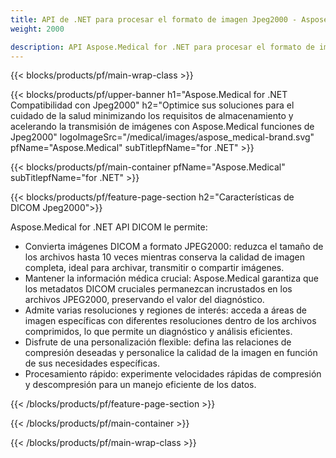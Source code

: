 ```yaml
---
title: API de .NET para procesar el formato de imagen Jpeg2000 - Aspose.Medical
weight: 2000

description: API Aspose.Medical for .NET para procesar el formato de imagen Jpeg2000
---
```


{{< blocks/products/pf/main-wrap-class >}}

{{< blocks/products/pf/upper-banner h1="Aspose.Medical for .NET Compatibilidad con Jpeg2000" h2="Optimice sus soluciones para el cuidado de la salud minimizando los requisitos de almacenamiento y acelerando la transmisión de imágenes con Aspose.Medical funciones de Jpeg2000" logoImageSrc="/medical/images/aspose_medical-brand.svg" pfName="Aspose.Medical" subTitlepfName="for .NET" >}}

{{< blocks/products/pf/main-container pfName="Aspose.Medical" subTitlepfName="for .NET" >}}

{{< blocks/products/pf/feature-page-section h2="Características de DICOM Jpeg2000">}}

<p>Aspose.Medical for .NET API DICOM le permite:</p>

<ul>
<li>Convierta imágenes DICOM a formato JPEG2000: reduzca el tamaño de los archivos hasta 10 veces mientras conserva la calidad de imagen completa, ideal para archivar, transmitir o compartir imágenes.</li>
<li>Mantener la información médica crucial: Aspose.Medical garantiza que los metadatos DICOM cruciales permanezcan incrustados en los archivos JPEG2000, preservando el valor del diagnóstico.</li>
<li>Admite varias resoluciones y regiones de interés: acceda a áreas de imagen específicas con diferentes resoluciones dentro de los archivos comprimidos, lo que permite un diagnóstico y análisis eficientes.</li>
<li>Disfrute de una personalización flexible: defina las relaciones de compresión deseadas y personalice la calidad de la imagen en función de sus necesidades específicas.</li>
<li>Procesamiento rápido: experimente velocidades rápidas de compresión y descompresión para un manejo eficiente de los datos.</li>
</ul>

{{< /blocks/products/pf/feature-page-section >}}

{{< /blocks/products/pf/main-container >}}

{{< /blocks/products/pf/main-wrap-class >}}